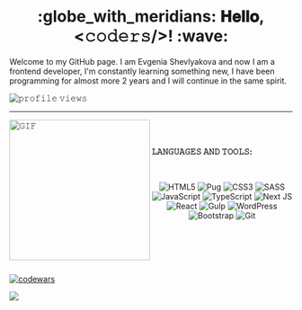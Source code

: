 <h1 align="center">
   :globe_with_meridians:
  𝐇𝐞𝐥𝐥𝐨, &lt;𝚌𝚘𝚍𝚎𝚛𝚜/&gt;!
  :wave:
</h1>

Welcome to my GitHub page. I am Evgenia Shevlyakova and now I am a frontend developer, I'm constantly learning something new, I have been programming for almost more 2 years and I will continue in the same spirit.

<img src="https://gpvc.arturio.dev/eshevlyakova" alt="𝚙𝚛𝚘𝚏𝚒𝚕𝚎 𝚟𝚒𝚎𝚠𝚜">

---

<img align="left" height="250px" width="250px" alt="𝙶𝙸𝙵" src="https://github.com/eshevlyakova/eshevlyakova/blob/main/img/cat.gif"/>

<div>
<br/>
<br/>

**𝙻𝙰𝙽𝙶𝚄𝙰𝙶𝙴𝚂 𝙰𝙽𝙳 𝚃𝙾𝙾𝙻𝚂:**  

<br/>

<div align='center'>
  
![HTML5](https://img.shields.io/badge/html5-%23E34F26.svg?style=for-the-badge&logo=html5&logoColor=white)
![Pug](https://img.shields.io/badge/Pug-FFF?style=for-the-badge&logo=pug&logoColor=A86454)
![CSS3](https://img.shields.io/badge/css3-%231572B6.svg?style=for-the-badge&logo=css3&logoColor=white)
![SASS](https://img.shields.io/badge/SASS-hotpink.svg?style=for-the-badge&logo=SASS&logoColor=white)
![JavaScript](https://img.shields.io/badge/javascript-%23323330.svg?style=for-the-badge&logo=javascript&logoColor=%23F7DF1E)
![TypeScript](https://img.shields.io/badge/typescript-%23007ACC.svg?style=for-the-badge&logo=typescript&logoColor=white)
![Next JS](https://img.shields.io/badge/Next-black?style=for-the-badge&logo=next.js&logoColor=white)
![React](https://img.shields.io/badge/react-%2320232a.svg?style=for-the-badge&logo=react&logoColor=%2361DAFB)
![Gulp](https://img.shields.io/badge/GULP-%23CF4647.svg?style=for-the-badge&logo=gulp&logoColor=white)
![WordPress](https://img.shields.io/badge/WordPress-%23117AC9.svg?style=for-the-badge&logo=WordPress&logoColor=white)
![Bootstrap](https://img.shields.io/badge/bootstrap-%23563D7C.svg?style=for-the-badge&logo=bootstrap&logoColor=white)
![Git](https://img.shields.io/badge/git-%23F05033.svg?style=for-the-badge&logo=git&logoColor=white)
  
</div>
<br/>
<br/>
<br/>
<br/>
</div>

[![codewars](https://www.codewars.com/users/eshevlyakova/badges/large)](https://www.codewars.com/users/eshevlyakova)

<a href="https://github.com/eshevlyakova/eshevlyakova">
<img align="center" src="https://github-readme-stats.vercel.app/api?username=eshevlyakova&show_icons=true&count_private=true&include_all_commits=true&hide=stars&title_color=fff&icon_color=79ff97&text_color=9f9f9f&bg_color=00000000&hide_border=true" />
</a>

